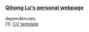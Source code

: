 ### <a href = "https://qihongl.github.io/">Qihong Lu's personal webpage</a>


dependencies: 
<br>
[1]: <a href = "https://www.sharelatex.com/templates/cv-or-resume/moderncv-classic">CV template </a>

